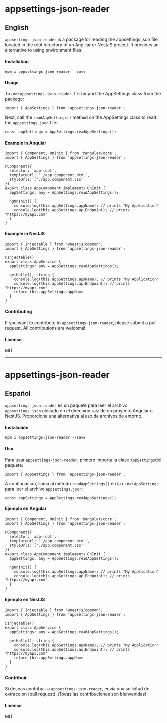 # appsettings-json-reader
## English
`appsettings-json-reader` is a package for reading the appsettings.json file located in the root directory of an Angular or NestJS project. It provides an alternative to using environment files.
#### Installation
```
npm i appsettings-json-reader --save
```

#### Usage
To use `appsettings-json-reader`, first import the AppSettings class from the package:
```
import { AppSettings } from 'appsettings-json-reader';
```
Next, call the `readAppSettings()` method on the AppSettings class to read the `appsettings.json` file:
```
const appSettings = AppSettings.readAppSettings();

```
#### Example in Angular

```
import { Component, OnInit } from '@angular/core';
import { AppSettings } from 'appsettings-json-reader';

@Component({
  selector: 'app-root',
  templateUrl: './app.component.html',
  styleUrls: ['./app.component.css']
})
export class AppComponent implements OnInit {
  appSettings: any = AppSettings.readAppSettings();

  ngOnInit() {
    console.log(this.appSettings.appName); // prints "My Application"
    console.log(this.appSettings.apiEndpoint); // prints "https://myapi.com"
  }
}
```
#### Example in NestJS
```
import { Injectable } from '@nestjs/common';
import { AppSettings } from 'appsettings-json-reader';

@Injectable()
export class AppService {
  appSettings: any = AppSettings.readAppSettings();

  getHello(): string {
    console.log(this.appSettings.appName); // prints "My Application"
    console.log(this.appSettings.apiEndpoint); // prints "https://myapi.com"
    return this.appSettings.appName;
  }
}

```
#### Contributing
If you want to contribute to `appsettings-json-reader`, please submit a pull request. All contributions are welcome!

#### License

MIT

-------------------------------------------------------------------
# appsettings-json-reader
## Español
`appsettings-json-reader` es un paquete para leer el archivo `appsettings.json` ubicado en el directorio raíz de un proyecto Angular o NestJS. Proporciona una alternativa al uso de archivos de entorno.
#### Instalación
```
npm i appsettings-json-reader --save
```

#### Uso
Para usar  `appsettings-json-reader`, primero importa la clase `AppSettings`del paquete:
```
import { AppSettings } from 'appsettings-json-reader';
```
A continuación, llama al método `readAppSettings()` en la clase `AppSettings` para leer el archivo `appsettings.json`:
```
const appSettings = AppSettings.readAppSettings();

```
#### Ejemplo en Angular

```
import { Component, OnInit } from '@angular/core';
import { AppSettings } from 'appsettings-json-reader';

@Component({
  selector: 'app-root',
  templateUrl: './app.component.html',
  styleUrls: ['./app.component.css']
})
export class AppComponent implements OnInit {
  appSettings: any = AppSettings.readAppSettings();

  ngOnInit() {
    console.log(this.appSettings.appName); // prints "My Application"
    console.log(this.appSettings.apiEndpoint); // prints "https://myapi.com"
  }
}
```
#### Ejemplo en NestJS

```
import { Injectable } from '@nestjs/common';
import { AppSettings } from 'appsettings-json-reader';

@Injectable()
export class AppService {
  appSettings: any = AppSettings.readAppSettings();

  getHello(): string {
    console.log(this.appSettings.appName); // prints "My Application"
    console.log(this.appSettings.apiEndpoint); // prints "https://myapi.com"
    return this.appSettings.appName;
  }
}

```
#### Contribuir
Si deseas contribuir a `appsettings-json-reader`, envía una solicitud de extracción (pull request). ¡Todas las contribuciones son bienvenidas!

#### License
MIT

